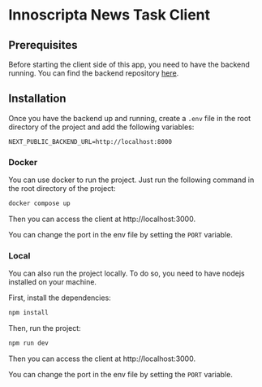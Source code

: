 # Innoscripta News Task Client

## Prerequisites
Before starting the client side of this app, you need to have the backend running. You can find the backend repository [here](https://github.com/halathamneh/innoscripta-news-task-api).

## Installation


Once you have the backend up and running, create a `.env` file in the root directory of the project and add the following variables:

```env
NEXT_PUBLIC_BACKEND_URL=http://localhost:8000
```

### Docker

You can use docker to run the project. Just run the following command in the root directory of the project:

```bash
docker compose up
```

Then you can access the client at http://localhost:3000.

You can change the port in the env file by setting the `PORT` variable.

### Local

You can also run the project locally. To do so, you need to have nodejs installed on your machine.

First, install the dependencies:

```bash
npm install
```

Then, run the project:

```bash
npm run dev
```

Then you can access the client at http://localhost:3000.

You can change the port in the env file by setting the `PORT` variable.
